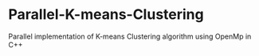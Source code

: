 # Parallel-K-means-Clustering
Parallel implementation of K-means Clustering algorithm using OpenMp in C++
